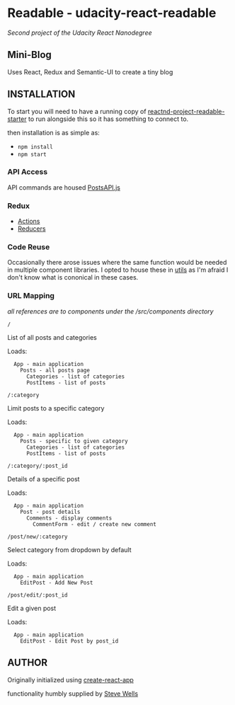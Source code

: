 # Readable - udacity-react-readable

_Second project of the Udacity React Nanodegree_

## Mini-Blog

Uses React, Redux and Semantic-UI to create a tiny blog

## INSTALLATION

To start you will need to have a running copy of
[reactnd-project-readable-starter](https://github.com/udacity/reactnd-project-readable-starter)
to run alongside this so it has something to connect to.

then installation is as simple as:

- `npm install`
- `npm start`

### API Access

API commands are housed [PostsAPI.js](src/utils/PostsAPI.js)

### Redux

- [Actions](src/actions/index.js)
- [Reducers](src/reducers/index.js) 

### Code Reuse

Occasionally there arose issues where the same function would be needed in
multiple component libraries. I opted to house these in [utils](src/components/utils)
as I'm afraid I don't know what is cononical in these cases.

### URL Mapping

_all references are to components under the /src/components directory_

`/`

List of all posts and categories

Loads:
```
  App - main application
    Posts - all posts page
      Categories - list of categories
      PostItems - list of posts
```

`/:category`

Limit posts to a specific category

Loads:
```
  App - main application
    Posts - specific to given category
      Categories - list of categories
      PostItems - list of posts
```

`/:category/:post_id`

Details of a specific post

Loads:
```
  App - main application
    Post - post details
      Comments - display comments
        CommentForm - edit / create new comment
```

`/post/new/:category`

Select category from dropdown by default

Loads:
```
  App - main application
    EditPost - Add New Post
```

`/post/edit/:post_id`

Edit a given post

Loads:
```
  App - main application
    EditPost - Edit Post by post_id
```

## AUTHOR

Originally initialized using [create-react-app](https://github.com/facebookincubator/create-react-app)

functionality humbly supplied by [Steve Wells](https://linkedin.com/in/sdwells)
